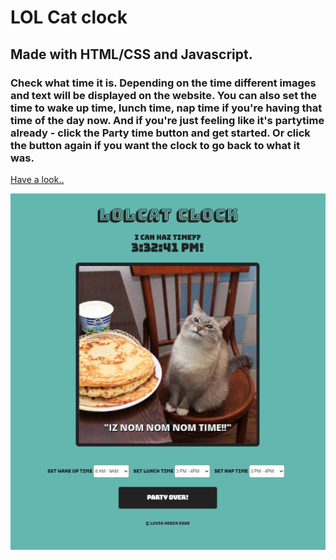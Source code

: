 # LOL Cat clock

## Made with HTML/CSS and Javascript.

### Check what time it is. Depending on the time different images and text will be displayed on the website. You can also set the time to wake up time, lunch time, nap time if you're having that time of the day now. And if you're just feeling like it's partytime already - click the Party time button and get started. Or click the button again if you want the clock to go back to what it was. 

[Have a look..](https://livhed.github.io/LOL-Cat-clock/)

![](https://github.com/LivHed/LOL-Cat-clock/blob/master/img/lunchtimeCat.PNG "LOL Cat lunchtime image")